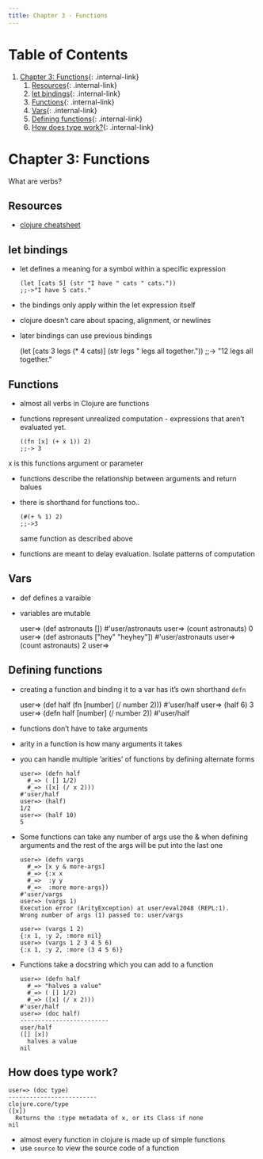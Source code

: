 ```yaml
---
title: Chapter 3 - Functions
---
```


# Table of Contents

1.  [Chapter 3: Functions](#orgbe96178){: .internal-link}
    1.  [Resources](#org3241cd5){: .internal-link}
    2.  [let bindings](#org211451a){: .internal-link}
    3.  [Functions](#orge2b7169){: .internal-link}
    4.  [Vars](#org0b77b70){: .internal-link}
    5.  [Defining functions](#orgb6d2581){: .internal-link}
    6.  [How does type work?](#org10e26b6){: .internal-link}


<a id="orgbe96178"></a>

# Chapter 3: Functions

What are verbs?


<a id="org3241cd5"></a>

## Resources

-   [clojure cheatsheet](https://clojure.org/api/cheatsheet)


<a id="org211451a"></a>

## let bindings

-   let defines a meaning for a symbol within a specific expression
    
        (let [cats 5] (str "I have " cats " cats."))
        ;;->"I have 5 cats."
-   the bindings only apply within the let expression itself
-   clojure doesn&rsquo;t care about spacing, alignment, or newlines
-   later bindings can use previous bindings

    (let [cats 3 legs (* 4 cats)] (str legs " legs all together."))
    ;;-> "12 legs all together."


<a id="orge2b7169"></a>

## Functions

-   almost all verbs in Clojure are functions
-   functions represent unrealized computation - expressions that aren&rsquo;t evaluated yet.
    
        ((fn [x] (+ x 1)) 2)
        ;;-> 3

x is this functions argument or parameter

-   functions describe the relationship between arguments and return balues
-   there is shorthand for functions too..
    
        (#(+ % 1) 2)
        ;;->3
    
    same function as described above
-   functions are meant to delay evaluation. Isolate patterns of computation


<a id="org0b77b70"></a>

## Vars

-   def defines a varaible
-   variables are mutable

    user=> (def astronauts [])
    #'user/astronauts
    user=> (count astronauts)
    0
    user=> (def astronauts ["hey" "heyhey"])
    #'user/astronauts
    user=> (count astronauts)
    2
    user=>


<a id="orgb6d2581"></a>

## Defining functions

-   creating a function and binding it to a var has it&rsquo;s own shorthand `defn`

    user=> (def half (fn [number] (/ number 2)))
    #'user/half
    user=> (half 6)
    3
    user=> (defn half [number] (/ number 2))
    #'user/half

-   functions don&rsquo;t have to take arguments
-   arity in a function is how many arguments it takes
-   you can handle multiple &rsquo;arities&rsquo; of functions by defining alternate forms
    
        user=> (defn half
          #_=> ( [] 1/2)
          #_=> ([x] (/ x 2)))
        #'user/half
        user=> (half)
        1/2
        user=> (half 10)
        5
-   Some functions can take any number of args
    use the & when defining arguments and the rest of the args will be put into the last one
    
        user=> (defn vargs
          #_=> [x y & more-args]
          #_=> {:x x
          #_=>  :y y
          #_=>  :more more-args})
        #'user/vargs
        user=> (vargs 1)
        Execution error (ArityException) at user/eval2048 (REPL:1).
        Wrong number of args (1) passed to: user/vargs
        
        user=> (vargs 1 2)
        {:x 1, :y 2, :more nil}
        user=> (vargs 1 2 3 4 5 6)
        {:x 1, :y 2, :more (3 4 5 6)}
-   Functions take a docstring which you can add to a function
    
        user=> (defn half
          #_=> "halves a value"
          #_=> ( [] 1/2)
          #_=> ([x] (/ x 2)))
        #'user/half
        user=> (doc half)
        -------------------------
        user/half
        ([] [x])
          halves a value
        nil


<a id="org10e26b6"></a>

## How does type work?

    user=> (doc type)
    -------------------------
    clojure.core/type
    ([x])
      Returns the :type metadata of x, or its Class if none
    nil

-   almost every function in clojure is made up of simple functions
-   use `source` to view the source code of a function

